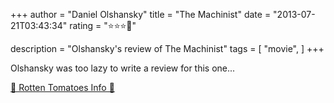 +++
author = "Daniel Olshansky"
title = "The Machinist"
date = "2013-07-21T03:43:34"
rating = "⭐⭐⭐🌟"

description = "Olshansky's review of The Machinist"
tags = [
    "movie",
]
+++


Olshansky was too lazy to write a review for this one...

[🍅 Rotten Tomatoes Info 🍅](https://www.rottentomatoes.com//m/machinist)